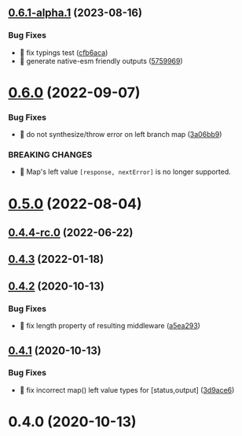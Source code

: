 ## [0.6.1-alpha.1](https://github.com/soul-codes/express-valued-middleware/compare/0.6.0...0.6.1-alpha.1) (2023-08-16)


### Bug Fixes

* 🐛 fix typings test ([cfb6aca](https://github.com/soul-codes/express-valued-middleware/commit/cfb6acae27e3d1f06e85c2493654689114b02e67))
* 🐛 generate native-esm friendly outputs ([5759969](https://github.com/soul-codes/express-valued-middleware/commit/5759969663686275a8c2a5f1f27cd742924eae0f))

# [0.6.0](https://gitlab.com/soul-codes/express-valued-middleware/compare/0.5.0...0.6.0) (2022-09-07)


### Bug Fixes

* 🐛 do not synthesize/throw error on left branch map ([3a06bb9](https://gitlab.com/soul-codes/express-valued-middleware/commit/3a06bb998e411ffba43b5718b6dbd46a48b15aa0))


### BREAKING CHANGES

* 🧨 Map's left value `[response, nextError]` is no longer supported.

# [0.5.0](https://gitlab.com/soul-codes/express-valued-middleware/compare/0.4.4-rc.0...0.5.0) (2022-08-04)

## [0.4.4-rc.0](https://gitlab.com/soul-codes/express-valued-middleware/compare/0.4.3...0.4.4-rc.0) (2022-06-22)

## [0.4.3](https://gitlab.com/soul-codes/express-valued-middleware/compare/0.4.2...0.4.3) (2022-01-18)

## [0.4.2](https://gitlab.com/soul-codes/express-valued-middleware/compare/0.4.1...0.4.2) (2020-10-13)


### Bug Fixes

* 🐛 fix length property of resulting middleware ([a5ea293](https://gitlab.com/soul-codes/express-valued-middleware/commit/a5ea293c84dbc0b6bb7fe545378befb9d7528048))

## [0.4.1](https://gitlab.com/soul-codes/express-valued-middleware/compare/0.4.0...0.4.1) (2020-10-13)


### Bug Fixes

* 🐛 fix incorrect map() left value types for [status,output] ([3d9ace6](https://gitlab.com/soul-codes/express-valued-middleware/commit/3d9ace625d9a3147913de2e6a9bc04d5c9f5f727))

# 0.4.0 (2020-10-13)

